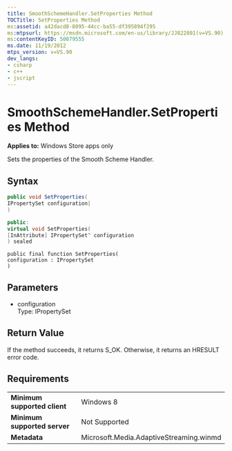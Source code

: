 ```yaml
---
title: SmoothSchemeHandler.SetProperties Method
TOCTitle: SetProperties Method
ms:assetid: a42dacd8-8095-44cc-ba55-df395894f295
ms:mtpsurl: https://msdn.microsoft.com/en-us/library/JJ822801(v=VS.90)
ms:contentKeyID: 50079555
ms.date: 11/19/2012
mtps_version: v=VS.90
dev_langs:
- csharp
- c++
- jscript
---
```


# SmoothSchemeHandler.SetProperties Method

**Applies to:** Windows Store apps only

Sets the properties of the Smooth Scheme Handler.

## Syntax

``` csharp
public void SetProperties(
IPropertySet configuration|
)
```

``` c++
public:
virtual void SetProperties(
[InAttribute] IPropertySet^ configuration
) sealed
```

``` jscript
public final function SetProperties(
configuration : IPropertySet
)
```

## Parameters

  - configuration  
    Type: IPropertySet

## Return Value

If the method succeeds, it returns S\_OK. Otherwise, it returns an HRESULT error code.

## Requirements

|||
|--- |--- |
|**Minimum supported client**|Windows 8|
|**Minimum supported server**|Not Supported|
|**Metadata**|Microsoft.Media.AdaptiveStreaming.winmd|

